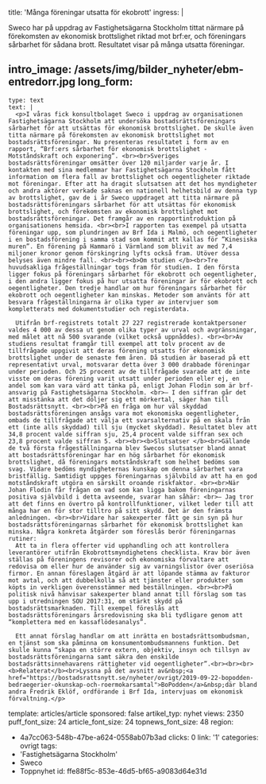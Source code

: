 title: 'Många föreningar utsatta för ekobrott'
ingress: |
  <p>Sweco har på uppdrag av Fastighetsägarna Stockholm tittat närmare på förekomsten av ekonomisk brottslighet riktad mot brf:er, och föreningars sårbarhet för sådana brott. Resultatet visar på många utsatta föreningar.
  </p>
  
intro_image: /assets/img/bilder_nyheter/ebm-entredorr.jpg
long_form:
  -
    type: text
    text: |
      <p>I våras fick konsultbolaget Sweco i uppdrag av organisationen Fastighetsägarna Stockholm att undersöka bostadsrättsföreningars sårbarhet för att utsättas för ekonomisk brottslighet. De skulle även titta närmare på förekomsten av ekonomisk brottslighet mot bostadsrättsföreningar. Nu presenteras resultatet i form av en rapport, “Brf:ers sårbarhet för ekonomisk brottslighet - Motståndskraft och exponering”. <br><br>Sveriges bostadsrättsföreningar omsätter över 120 miljarder varje år. I kontakten med sina medlemmar har Fastighetsägarna Stockholm fått information om flera fall av brottslighet och oegentligheter riktade mot föreningar. Efter att ha dragit slutsatsen att det hos myndigheter och andra aktörer verkade saknas en nationell helhetsbild av denna typ av brottslighet, gav de i år Sweco uppdraget att titta närmare på bostadsrättsföreningars sårbarhet för att utsättas för ekonomisk brottslighet, och förekomsten av ekonomisk brottslighet mot bostadsrättsföreningar. Det framgår av en rapportintroduktion på organisationens hemsida. <br><br>I rapporten tas exempel på utsatta föreningar upp, som plundringen av Brf Ida i Malmö, och oegentligheter i en bostadsförening i samma stad som kommit att kallas för ”Kinesiska muren”. En förening på Hammarö i Värmland som blivit av med 7,4 miljoner kronor genom förskingring lyfts också fram. Utöver dessa belyses även mindre fall. <br><br><b>Om studien </b><br>Tre huvudsakliga frågeställningar togs fram för studien. I den första ligger fokus på föreningars sårbarhet för ekobrott och oegentligheter, i den andra ligger fokus på hur utsatta föreningar är för ekobrott och oegentligheter. Den tredje handlar om hur föreningars sårbarhet för ekobrott och oegentligheter kan minskas. Metoder som använts för att besvara frågeställningarna är olika typer av intervjuer som kompletterats med dokumentstudier och registerdata. 
      
      Utifrån brf-registrets totalt 27 227 registrerade kontaktpersoner valdes 4 000 av dessa ut genom olika typer av urval och avgränsningar, med målet att nå 500 svarande (vilket också uppnåddes). <br><br>Av studiens resultat framgår till exempel att tolv procent av de tillfrågade uppgivit att deras förening utsatts för ekonomisk brottslighet under de senaste fem åren. Då studien är baserad på ett representativt urval, motsvarar detta över 3 000 drabbade föreningar under perioden. Och 25 procent av de tillfrågade svarade att de inte visste om deras förening varit utsatt under perioden eller ej, en andel som kan vara värd att tänka på, enligt Johan Flodin som är brf-ansvarig på Fastighetsägarna Stockholm. <br>– I den siffran går det att misstänka att det döljer sig ett mörkertal, säger han till Bostadsrättsnytt. <br><br>På en fråga om hur väl skyddad bostadsrättsföreningen ansågs vara mot ekonomiska oegentligheter, ombads de tillfrågade att välja ett svarsalternativ på en skala från ett (inte alls skyddad) till sju (mycket skyddad). Resultatet blev att 34,8 procent valde siffran sju, 25,4 procent valde siffran sex och 23,8 procent valde siffran 5. <br><br><b>Slutsatser </b><br>Gällande de två första frågeställningarna blev Swecos slutsatser bland annat att bostadsrättsföreningar har en hög sårbarhet för ekonomisk brottslighet, då föreningars motståndskraft som helhet bedöms som svag. Vidare bedöms myndigheternas kunskap om denna sårbarhet vara bristfällig. Samtidigt uppges föreningarnas självbild av att ha en god motståndskraft utgöra en särskilt oroande riskfaktor. <br><br>När Johan Flodin får frågan om vad som kan ligga bakom föreningarnas positiva självbild i detta avseende, svarar han såhär: <br>– Jag tror att det finns en övertro på kontrollfunktioner, vilket leder till att många har en för stor tilltro på sitt skydd. Det är den främsta anledningen. <br><br>Vidare har sakexperter fått ge sin syn på hur bostadsrättsföreningarnas sårbarhet för ekonomisk brottslighet kan minska. Några konkreta åtgärder som föreslås berör föreningarnas rutiner: 
      Att ta in flera offerter vid upphandling och att kontrollera leverantörer utifrån Ekobrottsmyndighetens checklista. Krav bör även ställas på föreningens revisorer och ekonomiska förvaltare att redovisa om eller hur de använder sig av varningslistor över oseriösa firmor. En annan föreslagen åtgärd är att löpande stämma av fakturor mot avtal, och att dubbelkolla så att tjänster eller produkter som köpts in verkligen överensstämmer med beställningen. <br><br>På politisk nivå hänvisar sakexperter bland annat till förslag som tas upp i utredningen SOU 2017:31, om stärkt skydd på bostadsrättsmarknaden. Till exempel föreslås att bostadsrättsföreningars årsredovisning ska bli tydligare genom att “komplettera med en kassaflödesanalys”.  
      
      Ett annat förslag handlar om att inrätta en bostadsrättsombudsman, en tjänst som ska påminna om konsumentombudsmannens funktion. Det skulle kunna “skapa en större extern, objektiv, insyn och tillsyn av bostadsrättsföreningarna samt säkra den enskilde bostadsrättsinnehavarens rättigheter vid oegentligheter”.<br><br><br><b>Relaterat</b><br>Lyssna på det avsnitt av&nbsp;<a href="https://bostadsrattsnytt.se/nyheter/ovrigt/2019-09-22-bopodden-bedraegerier-okunskap-och-roermokarsamtal">BoPodden</a>&nbsp;där bland andra Fredrik Eklöf, ordförande i Brf Ida, intervjuas om ekonomisk förvaltning.</p>
      
template: articles/article
sponsored: false
artikel_typ: nyhet
views: 2350
puff_font_size: 24
article_font_size: 24
topnews_font_size: 48
region:
  - 4a7cc063-548b-47be-a624-0558ab07b3ad
clicks: 0
link: '1'
categories: ovrigt
tags:
  - 'Fastighetsägarna Stockholm'
  - Sweco
  - Toppnyhet
id: ffe88f5c-853e-46d5-bf65-a9083d64e31d
